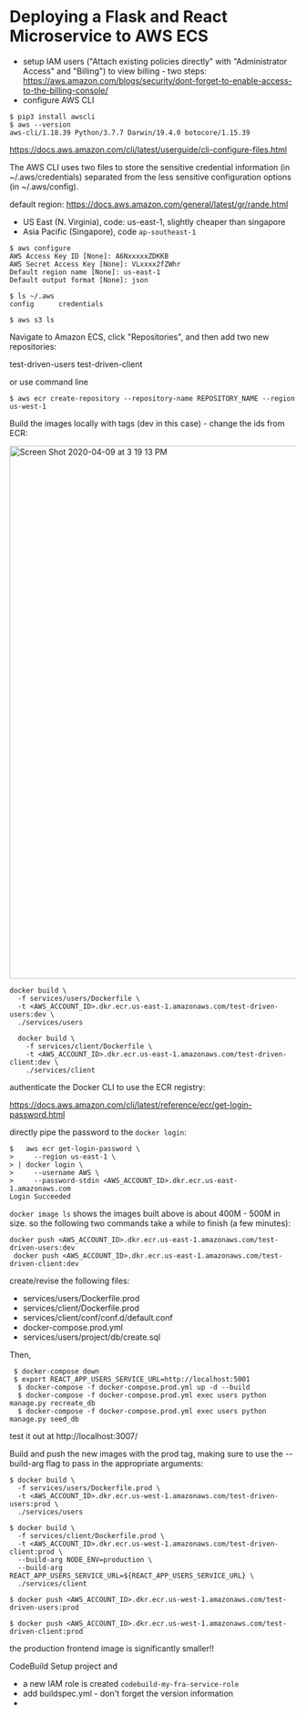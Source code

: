 # Deploying a Flask and React Microservice to AWS ECS

- setup IAM users ("Attach existing policies directly" with "Administrator Access" and "Billing")
to view billing - two steps:
https://aws.amazon.com/blogs/security/dont-forget-to-enable-access-to-the-billing-console/
- configure AWS CLI

```
$ pip3 install awscli
$ aws --version
aws-cli/1.18.39 Python/3.7.7 Darwin/19.4.0 botocore/1.15.39

```

https://docs.aws.amazon.com/cli/latest/userguide/cli-configure-files.html

The AWS CLI uses two files to store the sensitive credential information (in ~/.aws/credentials) separated from the less sensitive configuration options (in ~/.aws/config).


default region: https://docs.aws.amazon.com/general/latest/gr/rande.html


- US East (N. Virginia), code: us-east-1, slightly cheaper than singapore
- Asia Pacific (Singapore), code `ap-southeast-1`

```
$ aws configure
AWS Access Key ID [None]: A6NxxxxxZDKKB
AWS Secret Access Key [None]: VLxxxx2fZWhr
Default region name [None]: us-east-1
Default output format [None]: json

$ ls ~/.aws
config		credentials

$ aws s3 ls
```

Navigate to Amazon ECS, click "Repositories", and then add two new repositories:

test-driven-users
test-driven-client

or use command line

`$ aws ecr create-repository --repository-name REPOSITORY_NAME --region us-west-1`

Build the images locally with tags (dev in this case) - change the ids from ECR:

<img width="936" alt="Screen Shot 2020-04-09 at 3 19 13 PM" src="https://user-images.githubusercontent.com/595772/78932638-e5008400-7a75-11ea-94ed-1219887cc473.png">



```
docker build \
  -f services/users/Dockerfile \
  -t <AWS_ACCOUNT_ID>.dkr.ecr.us-east-1.amazonaws.com/test-driven-users:dev \
  ./services/users

  docker build \
    -f services/client/Dockerfile \
    -t <AWS_ACCOUNT_ID>.dkr.ecr.us-east-1.amazonaws.com/test-driven-client:dev \
    ./services/client
```


authenticate the Docker CLI to use the ECR registry:

https://docs.aws.amazon.com/cli/latest/reference/ecr/get-login-password.html

directly pipe the password to the `docker login`:

```
$   aws ecr get-login-password \
>     --region us-east-1 \
> | docker login \
>     --username AWS \
>     --password-stdin <AWS_ACCOUNT_ID>.dkr.ecr.us-east-1.amazonaws.com
Login Succeeded

```

`docker image ls` shows the images built above is about 400M - 500M in size. so the following two commands take a while to finish (a few minutes):

```
docker push <AWS_ACCOUNT_ID>.dkr.ecr.us-east-1.amazonaws.com/test-driven-users:dev
 docker push <AWS_ACCOUNT_ID>.dkr.ecr.us-east-1.amazonaws.com/test-driven-client:dev
 ```

 create/revise the following files:

 - services/users/Dockerfile.prod
  - services/client/Dockerfile.prod
 - services/client/conf/conf.d/default.conf
 - docker-compose.prod.yml
 - services/users/project/db/create.sql

 Then,

```
 $ docker-compose down
 $ export REACT_APP_USERS_SERVICE_URL=http://localhost:5001
  $ docker-compose -f docker-compose.prod.yml up -d --build
  $ docker-compose -f docker-compose.prod.yml exec users python manage.py recreate_db
  $ docker-compose -f docker-compose.prod.yml exec users python manage.py seed_db
```
test it out at http://localhost:3007/


Build and push the new images with the prod tag, making sure to use the --build-arg flag to pass in the appropriate arguments:

```
$ docker build \
  -f services/users/Dockerfile.prod \
  -t <AWS_ACCOUNT_ID>.dkr.ecr.us-west-1.amazonaws.com/test-driven-users:prod \
  ./services/users

$ docker build \
  -f services/client/Dockerfile.prod \
  -t <AWS_ACCOUNT_ID>.dkr.ecr.us-west-1.amazonaws.com/test-driven-client:prod \
  --build-arg NODE_ENV=production \
  --build-arg REACT_APP_USERS_SERVICE_URL=${REACT_APP_USERS_SERVICE_URL} \
  ./services/client

$ docker push <AWS_ACCOUNT_ID>.dkr.ecr.us-west-1.amazonaws.com/test-driven-users:prod

$ docker push <AWS_ACCOUNT_ID>.dkr.ecr.us-west-1.amazonaws.com/test-driven-client:prod
```

the production frontend image is significantly smaller!!

CodeBuild Setup project and


- a new IAM role is created `codebuild-my-fra-service-role`
- add buildspec.yml - don't forget the version information
-
